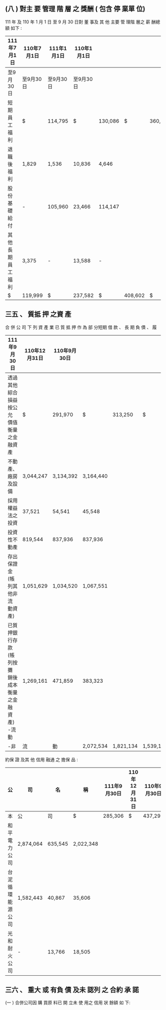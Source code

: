 
## (八 ) 對主 要 管理 階 層 之 獎酬 ( 包含 停 業單 位)

111 年 及 110 年 1 月 1 日 至 9 月 30 日對 董 事及 其 他 主要 管 理階 層之 薪 酬總 額 如下 :

| 111年7月1日      | 110年7月1日   | 111年1月1日   | 110年1月1日   |         |         |         |         |         |
|------------------|---------------|---------------|---------------|---------|---------|---------|---------|---------|
| 至9月30日        | 至9月30日     | 至9月30日     | 至9月30日     |         |         |         |         |         |
| 短期員工福利     | $             | 114,795       | $             | 130,086 | $       | 360,712 | $       | 398,011 |
| 退職後福利       | 1,829         | 1,536         | 10,836        | 4,646   |         |         |         |         |
| 股份基礎給付     | -             | 105,960       | 23,466        | 114,147 |         |         |         |         |
| 其他長期員工福利 | 3,375         | -             | 13,588        | -       |         |         |         |         |
| $                | 119,999       | $             | 237,582       | $       | 408,602 | $       | 516,804 |         |

## 三五 、 質抵 押 之資 產

 合 併 公 司 下 列 資 產 業 已 質 抵 押 作 為 部 分短期 借 款 、 長 期 負 債 、 履

| 111年9月30日                                               | 110年12月31日   | 110年9月30日   |           |           |           |         |
|------------------------------------------------------------|-----------------|----------------|-----------|-----------|-----------|---------|
| 透過其他綜合損益按公允 價值衡量之金融資產                  | $               | 291,970        | $         | 313,250   | $         | 308,560 |
| 不動產、廠房及設備                                         | 3,044,247       | 3,134,392      | 3,164,440 |           |           |         |
| 採用權益法之投資                                           | 37,521          | 54,541         | 45,548    |           |           |         |
| 投資性不動產                                               | 819,544         | 837,936        | 837,936   |           |           |         |
| 存出保證金(帳列其他非流 動資產)                          | 1,051,629       | 1,034,520      | 1,067,551 |           |           |         |
| 已質押銀行存款(帳列按攤 銷後成本衡量之金融 資產) -流 動 | 1,269,161       | 471,859        | 383,323   |           |           |         |
| -非                                                       | 流              | 動             | 2,072,534 | 1,821,134 | 1,539,131 |         |

約保 證 及其 他 信用 融通 之 擔保 品 :

| 公               | 司        | 名      | 稱        | 111年9月30日   | 110年12月31日   | 110年9月30日   |    |         |
|------------------|-----------|---------|-----------|----------------|-----------------|----------------|----|---------|
| 本               | 公        | 司      | $         | 285,306        | $               | 437,292        | $  | 208,747 |
| 和平電力公司     | 2,874,064 | 635,545 | 2,022,348 |                |                 |                |    |         |
| 台泥循環能源公司 | 1,582,443 | 40,867  | 35,606    |                |                 |                |    |         |
| 光和耐火公司     | -         | 13,766  | 18,505    |                |                 |                |    |         |

## 三六 、 重大 或 有負 債 及未 認列 之 合約 承 諾

(一 ) 合併公司因 購 買原 料已 開 立未 使 用之 信用 狀 餘額 如 下: